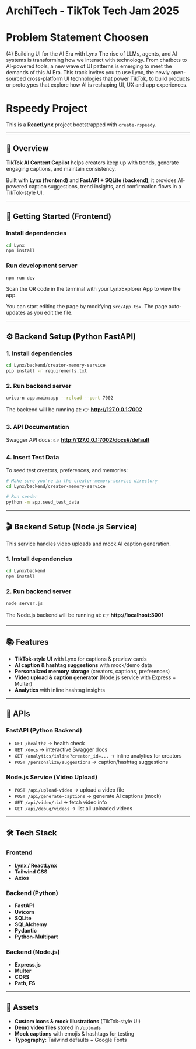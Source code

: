 # ArchiTech - TikTok Tech Jam 2025

# Problem Statement Choosen 
(4) Building UI for the AI Era with Lynx
The rise of LLMs, agents, and AI systems is transforming how we interact with technology. From chatbots to AI-powered tools, a new wave of UI patterns is emerging to meet the demands of this AI Era.
This track invites you to use Lynx, the newly open-sourced cross-platform UI technologies that power TikTok, to build products or prototypes that explore how AI is reshaping UI, UX and app experiences. 

# Rspeedy Project

This is a **ReactLynx** project bootstrapped with `create-rspeedy`.

---

## 📌 Overview

**TikTok AI Content Copilot** helps creators keep up with trends, generate engaging captions, and maintain consistency.

Built with **Lynx (frontend)** and **FastAPI + SQLite (backend)**, it provides AI-powered caption suggestions, trend insights, and confirmation flows in a TikTok-style UI.

---

## 🚀 Getting Started (Frontend)

### Install dependencies
```bash
cd Lynx
npm install
```

### Run development server
```bash
npm run dev
```

Scan the QR code in the terminal with your LynxExplorer App to view the app.

You can start editing the page by modifying `src/App.tsx`. The page auto-updates as you edit the file.

---

## ⚙️ Backend Setup (Python FastAPI)

### 1. Install dependencies
```bash
cd Lynx/backend/creator-memory-service
pip install -r requirements.txt
```

### 2. Run backend server
```bash
uvicorn app.main:app --reload --port 7002
```

The backend will be running at:
👉 **http://127.0.0.1:7002**

### 3. API Documentation
Swagger API docs:
👉 **http://127.0.0.1:7002/docs#/default**

### 4. Insert Test Data
To seed test creators, preferences, and memories:

```bash
# Make sure you're in the creator-memory-service directory
cd Lynx/backend/creator-memory-service

# Run seeder
python -m app.seed_test_data
```

---

## 🎬 Backend Setup (Node.js Service)

This service handles video uploads and mock AI caption generation.

### 1. Install dependencies
```bash
cd Lynx/backend
npm install
```

### 2. Run backend server
```bash
node server.js
```

The Node.js backend will be running at:
👉 **http://localhost:3001**

---

## 📚 Features

- **TikTok-style UI** with Lynx for captions & preview cards
- **AI caption & hashtag suggestions** with mock/demo data
- **Personalized memory storage** (creators, captions, preferences)
- **Video upload & caption generator** (Node.js service with Express + Multer)
- **Analytics** with inline hashtag insights

---

## 🔌 APIs

### FastAPI (Python Backend)
- `GET /healthz` → health check
- `GET /docs` → interactive Swagger docs
- `GET /analytics/inline?creator_id=...` → inline analytics for creators
- `POST /personalize/suggestions` → caption/hashtag suggestions

### Node.js Service (Video Upload)
- `POST /api/upload-video` → upload a video file
- `POST /api/generate-captions` → generate AI captions (mock)
- `GET /api/video/:id` → fetch video info
- `GET /api/debug/videos` → list all uploaded videos

---

## 🛠 Tech Stack

### Frontend
- **Lynx / ReactLynx**
- **Tailwind CSS**
- **Axios**

### Backend (Python)
- **FastAPI**
- **Uvicorn**
- **SQLite**
- **SQLAlchemy**
- **Pydantic**
- **Python-Multipart**

### Backend (Node.js)
- **Express.js**
- **Multer**
- **CORS**
- **Path, FS**

---

## 🎨 Assets

- **Custom icons & mock illustrations** (TikTok-style UI)
- **Demo video files** stored in `/uploads`
- **Mock captions** with emojis & hashtags for testing
- **Typography:** Tailwind defaults + Google Fonts
